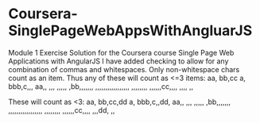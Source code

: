 # Coursera-SinglePageWebAppsWithAngluarJS
Module 1 Exercise Solution for the Coursera course Single Page Web Applications with AngularJS
I have added checking to allow for any combination of commas and whitespaces.
Only non-whitespace chars count as an item.
Thus any of these will count as <=3 items:
aa, bb,cc
a, bbb,c,,,
aa,,            ,,, ,,,,, ,bb,,,,,,,      ,,,,,,,,,,,,,,,,, ,,,,,,,, ,,,,,,cc,,,,   ,,,, ,,

These will count as <3:
aa, bb,cc,dd
a, bbb,c,,dd,
aa,,            ,,, ,,,,, ,bb,,,,,,,      ,,,,,,,,,,,,,,,,, ,,,,,,,, ,,,,,,cc,,,,   ,,,dd, ,,
